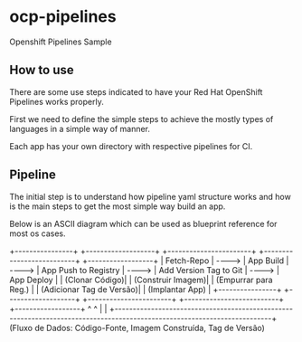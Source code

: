 # ocp-pipelines
Openshift Pipelines Sample

## How to use 

There are some use steps indicated to have your Red Hat OpenShift Pipelines works properly.

First we need to define the simple steps to achieve the mostly types of languages in a simple way of manner.

Each app has your own directory with respective pipelines for CI.

## Pipeline 

The initial step is to understand how pipeline yaml structure works and how is the main steps to get the most simple way build an app.

Below is an ASCII diagram which can be used as blueprint reference for most os cases.

+----------------+       +-------------------+       +-----------------------+       +--------------------------+       +------------------+
|   Fetch-Repo   | ----> |     App Build     | ----> | App Push to Registry  | ----> | Add Version Tag to Git   | ----> |     App Deploy   |
| (Clonar Código)|       | (Construir Imagem)|       | (Empurrar para Reg.)  |       | (Adicionar Tag de Versão)|       | (Implantar App)  |
+----------------+       +-------------------+       +-----------------------+       +--------------------------+       +------------------+
        ^                                                                                                                         ^
        |                                                                                                                         |
        +-------------------------------------------------------------------------------------------------------------------------+
                                        (Fluxo de Dados: Código-Fonte, Imagem Construída, Tag de Versão)